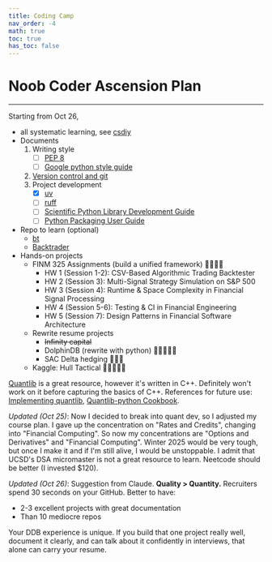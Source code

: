 ```yaml
---
title: Coding Camp
nav_order: -4
math: true
toc: true
has_toc: false
---
```


# Noob Coder Ascension Plan

---

Starting from Oct 26,

- all systematic learning, see [csdiy](./csdiy)
- Documents
  1. Writing style
      - [ ] [PEP 8](https://peps.python.org/pep-0008/)
      - [ ] [Google python style guide](https://google.github.io/styleguide/pyguide.html)
  2. [Version control and git](https://swcarpentry.github.io/git-novice/)
  3. Project development
      - [x] [uv](https://docs.astral.sh/uv/guides/projects/)
      - [ ] [ruff](https://docs.astral.sh/ruff/)
      - [ ] [Scientific Python Library Development Guide](https://learn.scientific-python.org/development/)
      - [ ] [Python Packaging User Guide](https://packaging.python.org/en/latest/)
- Repo to learn (optional)
  - [bt](https://github.com/pmorissette/bt)
  - [Backtrader](https://github.com/mementum/backtrader)
- Hands-on projects
  - FINM 325 Assignments (build a unified framework) 🌟🌟🌟🌟
    - HW 1 (Session 1-2): CSV-Based Algorithmic Trading Backtester
    - HW 2 (Session 3): Multi-Signal Strategy Simulation on S&P 500
    - HW 3 (Session 4): Runtime & Space Complexity in Financial Signal Processing
    - HW 4 (Session 5-6): Testing & CI in Financial Engineering
    - HW 5 (Session 7): Design Patterns in Financial Software Architecture
  - Rewrite resume projects
    - ~~Infinity capital~~
    - DolphinDB (rewrite with python) 🌟🌟🌟🌟🌟
    - SAC Delta hedging 🌟🌟🌟
  - Kaggle: Hull Tactical 🌟🌟🌟🌟🌟

[Quantlib](https://github.com/lballabio/QuantLib) is a great resource, however it's written in C++. Definitely won't work on it before capturing the basics of C++. References for future use: [Implementing quantlib](/pdf/implementingquantlib.pdf), [Quantlib-python Cookbook](/pdf/quantlibpythoncookbook.pdf).

*Updated (Oct 25)*: Now I decided to break into quant dev, so I adjusted my course plan. I gave up the concentration on "Rates and Credits", changing into "Financial Computing". So now my concentrations are "Options and Derivatives" and "Financial Computing". Winter 2025 would be very tough, but once I make it and if I'm still alive, I would be unstoppable. I admit that UCSD's DSA micromaster is not a great resource to learn. Neetcode should be better (I invested \$120).

*Updated (Oct 26)*: Suggestion from Claude. **Quality > Quantity.** Recruiters spend 30 seconds on your GitHub. Better to have:

- 2-3 excellent projects with great documentation
- Than 10 mediocre repos

Your DDB experience is unique. If you build that one project really well, document it clearly, and can talk about it confidently in interviews, that alone can carry your resume.